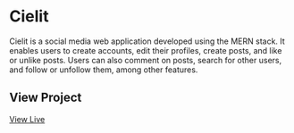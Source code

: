 # Cielit

Cielit is a social media web application developed using the MERN stack. It enables users to create accounts, edit their profiles, create posts, and like or unlike posts. Users can also comment on posts, search for other users, and follow or unfollow them, among other features.

## View Project

[View Live](https://cielit.onrender.com/)